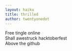 ```yaml
---
layout: haiku
title: thrilled
author: twentyonedot
---
```


Free tingle online<br>
Shall awestruck hacktoberfest<br>
Above the github<br>